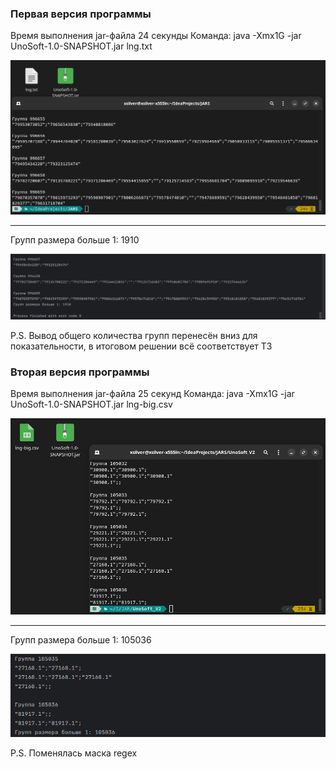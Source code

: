 <h3>Первая версия программы</h3>

Время выполнения jar-файла 24 секунды
Команда: java -Xmx1G -jar UnoSoft-1.0-SNAPSHOT.jar lng.txt

![img.png](img.png)

___
Групп размера больше 1: 1910

![img_1.png](img_1.png)

P.S. Вывод общего количества групп перенесён вниз для показательности, в итоговом решении всё соответствует ТЗ

<h3>Вторая версия программы</h3>

Время выполнения jar-файла 25 секунд
Команда: java -Xmx1G -jar UnoSoft-1.0-SNAPSHOT.jar lng-big.csv

![img_3.png](img_3.png)
___

Групп размера больше 1: 105036

![img_2.png](img_2.png)

P.S. Поменялась маска regex